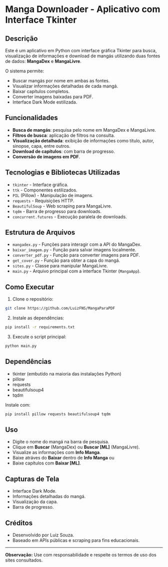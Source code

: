 # Manga Downloader - Aplicativo com Interface Tkinter

## Descrição

Este é um aplicativo em Python com interface gráfica Tkinter para busca, visualização de informações e download de mangás utilizando duas fontes de dados: **MangaDex** e **MangaLivre**.

O sistema permite:

* Buscar mangás por nome em ambas as fontes.
* Visualizar informações detalhadas de cada mangá.
* Baixar capítulos completos.
* Converter imagens baixadas para PDF.
* Interface Dark Mode estilizada.

## Funcionalidades

* **Busca de mangás**: pesquisa pelo nome em MangaDex e MangaLivre.
* **Filtros de busca**: aplicação de filtros na consulta.
* **Visualização detalhada**: exibição de informações como título, autor, sinopse, capa, entre outros.
* **Download de capítulos**: com barra de progresso.
* **Conversão de imagens em PDF**.

## Tecnologias e Bibliotecas Utilizadas

* `tkinter` - Interface gráfica.
* `ttk` - Componentes estilizados.
* `PIL` (Pillow) - Manipulação de imagens.
* `requests` - Requisições HTTP.
* `BeautifulSoup` - Web scraping para MangaLivre.
* `tqdm` - Barra de progresso para downloads.
* `concurrent.futures` - Execução paralela de downloads.

## Estrutura de Arquivos

* `mangadex.py` - Funções para interagir com a API do MangaDex.
* `baixar_imagem.py` - Função para salvar imagens localmente.
* `converter_pdf.py` - Função para converter imagens para PDF.
* `get_cover.py` - Função para obter a capa do mangá.
* `sites.py` - Classe para manipular MangaLivre.
* `main.py` - Arquivo principal com a interface Tkinter (`MangaApp`).

## Como Executar

1. Clone o repositório:

```bash
git clone https://github.com/LuizFNS/MangaParaPDF
```

2. Instale as dependências:

```bash
pip install -r requirements.txt
```

3. Execute o script principal:

```bash
python main.py
```

## Dependências

* tkinter (embutido na maioria das instalações Python)
* pillow
* requests
* beautifulsoup4
* tqdm

Instale com:

```bash
pip install pillow requests beautifulsoup4 tqdm
```

## Uso

* Digite o nome do mangá na barra de pesquisa.
* Clique em **Buscar** (MangaDex) ou **Buscar \[ML]** (MangaLivre).
* Visualize as informações com **Info Manga**.
* Baixe atráves do **Baixar** dentro de **Info Manga**
  ou
* Baixe capítulos com **Baixar \[ML]**.

## Capturas de Tela

* Interface Dark Mode.
* Informações detalhadas do mangá.
* Visualização da capa.
* Barra de progresso.

## Créditos

* Desenvolvido por Luiz Souza.
* Baseado em APIs públicas e scraping para fins educacionais.

---

**Observação:** Use com responsabilidade e respeite os termos de uso dos sites consultados.
